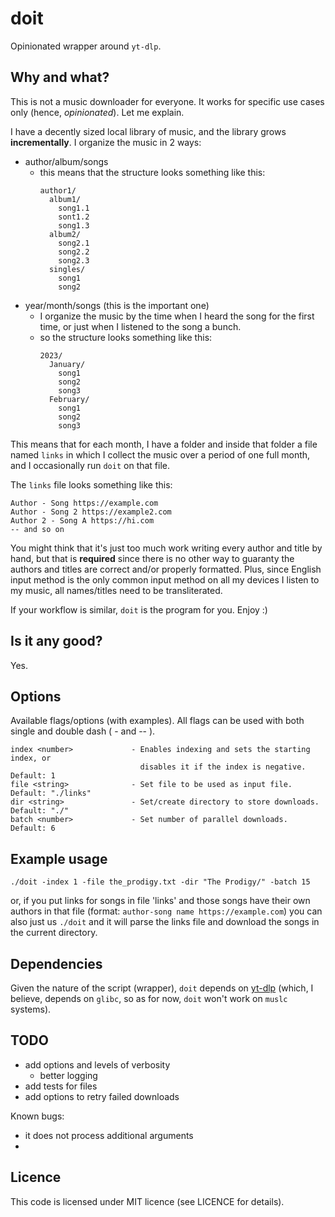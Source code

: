 # doit

Opinionated wrapper around `yt-dlp`.

## Why and what?

This is not a music downloader for everyone. It works for specific use cases only
(hence, _opinionated_). Let me explain.

I have a decently sized local library of music, and the library grows
**incrementally**. I organize the music in 2 ways:

- author/album/songs
  - this means that the structure looks something like this:
    ```
    author1/
      album1/
        song1.1
        sont1.2
        song1.3
      album2/
        song2.1
        song2.2
        song2.3
      singles/
        song1
        song2
    ```
- year/month/songs (this is the important one)
  - I organize the music by the time when I heard the song for the first time,
    or just when I listened to the song a bunch.
  - so the structure looks something like this:
    ```
    2023/
      January/
        song1
        song2
        song3
      February/
        song1
        song2
        song3
    ```

This means that for each month, I have a folder and inside that folder a file
named `links` in which I collect the music over a period of one full month, and
I occasionally run `doit` on that file.

The `links` file looks something like this:

```
Author - Song https://example.com
Author - Song 2 https://example2.com
Author 2 - Song A https://hi.com
-- and so on
```

You might think that it's just too much work writing every author and title by
hand, but that is **required** since there is no other way to guaranty the
authors and titles are correct and/or properly formatted. Plus, since English
input method is the only common input method on all my devices I listen to my music,
all names/titles need to be transliterated.

If your workflow is similar, `doit` is the program for you. Enjoy :)

## Is it any good?

Yes.

## Options

Available flags/options (with examples). All flags can be used with both single 
and double dash ( - and -- ).

```
index <number>             - Enables indexing and sets the starting index, or 
                             disables it if the index is negative. Default: 1
file <string>              - Set file to be used as input file. Default: "./links"
dir <string>               - Set/create directory to store downloads. Default: "./"
batch <number>             - Set number of parallel downloads. Default: 6
```

## Example usage

`./doit -index 1 -file the_prodigy.txt -dir "The Prodigy/" -batch 15`

or, if you put links for songs in file 'links' and those songs have their own
authors in that file (format: `author-song name https://example.com`) you can
also just us `./doit` and it will parse the links file and download the songs in
the current directory.

## Dependencies

Given the nature of the script (wrapper), `doit` depends on
[yt-dlp](https://github.com/yt-dlp/yt-dlp) (which, I believe, depends on `glibc`,
so as for now, `doit` won't work on `muslc` systems).

## TODO

- add options and levels of verbosity
  - better logging
- add tests for files
- add options to retry failed downloads 

Known bugs:
- it does not process additional arguments
- 

## Licence

This code is licensed under MIT licence (see LICENCE for details).
